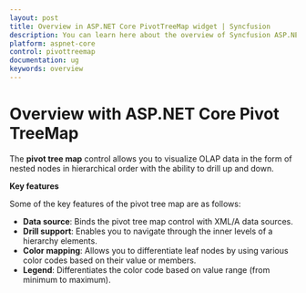 ```yaml
---
layout: post
title: Overview in ASP.NET Core PivotTreeMap widget | Syncfusion
description: You can learn here about the overview of Syncfusion ASP.NET Core PivotTreeMap control and more details.
platform: aspnet-core
control: pivottreemap
documentation: ug
keywords: overview
---
```


# Overview with ASP.NET Core Pivot TreeMap

The **pivot tree map** control allows you to visualize OLAP data in the form of nested nodes in hierarchical order with the ability to drill up and down. 

**Key features**

Some of the key features of the pivot tree map are as follows:

* **Data source**: Binds the pivot tree map control with XML/A data sources.
* **Drill support**: Enables you to navigate through the inner levels of a hierarchy elements.
* **Color mapping**: Allows you to differentiate leaf nodes by using various color codes based on their value or members.
* **Legend**: Differentiates the color code based on value range (from minimum to maximum).
